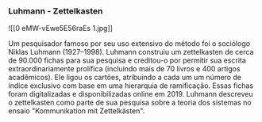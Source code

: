 ### Luhmann - Zettelkasten
![[0 eMW-vEwe5E56raEs 1.jpg]]

Um pesquisador famoso por seu uso extensivo do método foi o sociólogo Niklas Luhmann (1927–1998). Luhmann construiu um zettelkasten de cerca de 90.000 fichas para sua pesquisa e creditou-o por permitir sua escrita extraordinariamente prolífica (incluindo mais de 70 livros e 400 artigos acadêmicos).  Ele ligou os cartões, atribuindo a cada um um número de índice exclusivo com base em uma hierarquia de ramificação. Essas fichas foram digitalizadas e disponibilizadas online em 2019. Luhmann descreveu o zettelkasten como parte de sua pesquisa sobre a teoria dos sistemas no ensaio "Kommunikation mit Zettelkästen".